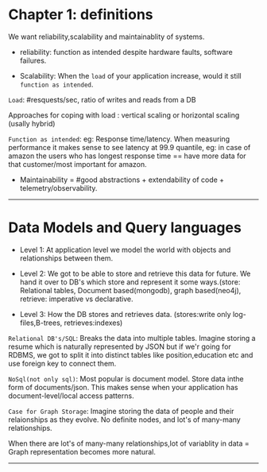 # Chapter 1: definitions

We want reliability,scalability and maintainablity of systems.

- reliability: function as intended despite hardware faults, software failures.

- Scalability: When the `load` of your application increase, would it still `function as intended`.

`Load`: #resquests/sec, ratio of writes and reads from a DB

Approaches for coping with load : vertical scaling or horizontal scaling (usally hybrid)

`Function as intended`: eg: Response time/latency. When measuring performance it makes sense to see latency at 99.9 quantile, eg: in case of amazon the users who
has longest response time == have more data for that customer/most important for amazon.

- Maintainability = #good abstractions + extendability of code + telemetry/observability.

-----------------

# Data Models and Query languages

- Level 1: At application level we model the world with objects and relationships between them.

- Level 2: We got to be able to store and retrieve this data for future. We hand it over to DB's which store and represent it some ways.(store: Relational tables, Document based(mongodb), graph based(neo4j), retrieve: imperative vs declarative.

- Level 3: How the DB stores and retrieves data. (stores:write only log-files,B-trees, retrieves:indexes)


`Relational DB's/SQL`: Breaks the data into multiple tables. Imagine storing a resume which is naturally represented by JSON but if we'r going for RDBMS, we got to split it into distinct tables like position,education etc and use foreign key to connect them.

`NoSql(not only sql)`: Most popular is document model. Store data inthe form of documents/json. This makes sense when your application has document-level/local access patterns.

`Case for Graph Storage`: Imagine storing the data of people and their relaionships as they evolve. No definite nodes, and lot's of many-many relationships.

When there are lot's of many-many relationships,lot of variablity in data = Graph representation becomes more natural.

--------------------


